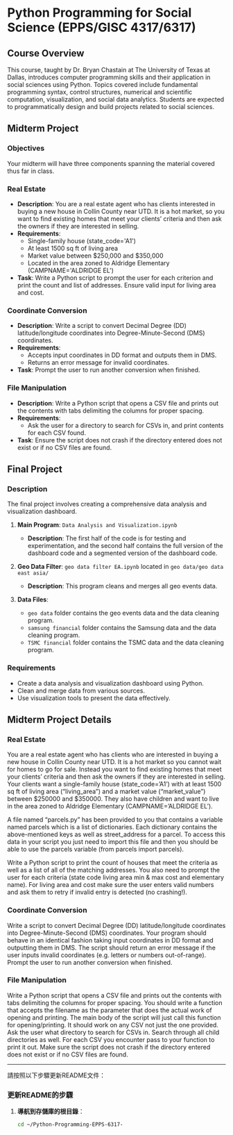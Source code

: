 # Python Programming for Social Science (EPPS/GISC 4317/6317)

## Course Overview

This course, taught by Dr. Bryan Chastain at The University of Texas at Dallas, introduces computer programming skills and their application in social sciences using Python. Topics covered include fundamental programming syntax, control structures, numerical and scientific computation, visualization, and social data analytics. Students are expected to programmatically design and build projects related to social sciences.

## Midterm Project

### Objectives
Your midterm will have three components spanning the material covered thus far in class.

### Real Estate
- **Description**: You are a real estate agent who has clients interested in buying a new house in Collin County near UTD. It is a hot market, so you want to find existing homes that meet your clients’ criteria and then ask the owners if they are interested in selling.
- **Requirements**:
  - Single-family house (state_code='A1')
  - At least 1500 sq ft of living area
  - Market value between $250,000 and $350,000
  - Located in the area zoned to Aldridge Elementary (CAMPNAME='ALDRIDGE EL')
- **Task**: Write a Python script to prompt the user for each criterion and print the count and list of addresses. Ensure valid input for living area and cost.

### Coordinate Conversion
- **Description**: Write a script to convert Decimal Degree (DD) latitude/longitude coordinates into Degree-Minute-Second (DMS) coordinates.
- **Requirements**:
  - Accepts input coordinates in DD format and outputs them in DMS.
  - Returns an error message for invalid coordinates.
- **Task**: Prompt the user to run another conversion when finished.

### File Manipulation
- **Description**: Write a Python script that opens a CSV file and prints out the contents with tabs delimiting the columns for proper spacing.
- **Requirements**:
  - Ask the user for a directory to search for CSVs in, and print contents for each CSV found.
- **Task**: Ensure the script does not crash if the directory entered does not exist or if no CSV files are found.

## Final Project

### Description
The final project involves creating a comprehensive data analysis and visualization dashboard.

1. **Main Program**: `Data Analysis and Visualization.ipynb`
   - **Description**: The first half of the code is for testing and experimentation, and the second half contains the full version of the dashboard code and a segmented version of the dashboard code.
   
2. **Geo Data Filter**: `geo data filter EA.ipynb` located in `geo data/geo data east asia/`
   - **Description**: This program cleans and merges all geo events data.

3. **Data Files**:
   - `geo data` folder contains the geo events data and the data cleaning program.
   - `samsung financial` folder contains the Samsung data and the data cleaning program.
   - `TSMC financial` folder contains the TSMC data and the data cleaning program.

### Requirements
- Create a data analysis and visualization dashboard using Python.
- Clean and merge data from various sources.
- Use visualization tools to present the data effectively.

## Midterm Project Details
### Real Estate
You are a real estate agent who has clients who are interested in buying a new house in Collin County near UTD. It is a hot market so you cannot wait for homes to go for sale. Instead you want to find existing homes that meet your clients’ criteria and then ask the owners if they are interested in selling. Your clients want a single-family house (state_code=’A1’) with at least 1500 sq ft of living area (“living_area”) and a market value (“market_value”) between $250000 and $350000. They also have children and want to live in the area zoned to Aldridge Elementary (CAMPNAME=’ALDRIDGE EL’).

A file named “parcels.py” has been provided to you that contains a variable named parcels which is a list of dictionaries. Each dictionary contains the above-mentioned keys as well as street_address for a parcel. To access this data in your script you just need to import this file and then you should be able to use the parcels variable (from parcels import parcels).

Write a Python script to print the count of houses that meet the criteria as well as a list of all of the matching addresses. You also need to prompt the user for each criteria (state code living area min & max cost and elementary name). For living area and cost make sure the user enters valid numbers and ask them to retry if invalid entry is detected (no crashing!).

### Coordinate Conversion
Write a script to convert Decimal Degree (DD) latitude/longitude coordinates into Degree-Minute-Second (DMS) coordinates. Your program should behave in an identical fashion taking input coordinates in DD format and outputting them in DMS. The script should return an error message if the user inputs invalid coordinates (e.g. letters or numbers out-of-range). Prompt the user to run another conversion when finished.

### File Manipulation
Write a Python script that opens a CSV file and prints out the contents with tabs delimiting the columns for proper spacing. You should write a function that accepts the filename as the parameter that does the actual work of opening and printing. The main body of the script will just call this function for opening/printing. It should work on any CSV not just the one provided. Ask the user what directory to search for CSVs in. Search through all child directories as well. For each CSV you encounter pass to your function to print it out. Make sure the script does not crash if the directory entered does not exist or if no CSV files are found.

---

請按照以下步驟更新README文件：

### 更新README的步驟

1. **導航到存儲庫的根目錄**：
   ```sh
   cd ~/Python-Programming-EPPS-6317-
